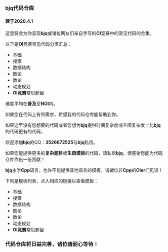 ### bjq代码仓库
#### 建于2020.4.1

这里将会为你呈现**bjq**或诸位网友们亲自手写的**OI**竞赛中的常见代码的合集。

以下是**OI**竞赛常见代码分类汇总：
+ 基础
+ 搜索
+ 数据结构
+ 图论
+ 数论
+ 动态规划
+ **OI竞赛**常见题目

难度平均在**普及**至**NOI**内。

如果您在代码上有所需求，希望我的代码仓库能帮助到你。

如果这里没有您想要的代码或者您想为**bjq**提供时间复杂度或空间复杂度上比**bjq**的代码更有的代码，

欢迎添加**bjq**的QQ：**3526672525**与**bjq**私信。

如果您能提供更多的**复杂题目**或**生疏模板**的代码，请私信**bjq**，很感谢您能为代码仓库作出一份贡献！

**bjq**主学**Cpp**语言，也许不能提供其他语言的模板，请诸位非**Cpp**的**OIer**们见谅！

下列是模板列表，点入相应的链接以查看模板：

+ 基础
+ 搜索
+ 数据结构
+ 图论
+ 数论
+ 动态规划
+ **OI竞赛**常见题目

### 代码仓库将日益完善，诸位请耐心等待！
